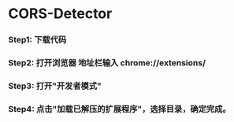 # CORS-Detector

### Step1: 下载代码

### Step2: 打开浏览器 地址栏输入 chrome://extensions/

### Step3: 打开"开发者模式"

### Step4: 点击"加载已解压的扩展程序"，选择目录，确定完成。

